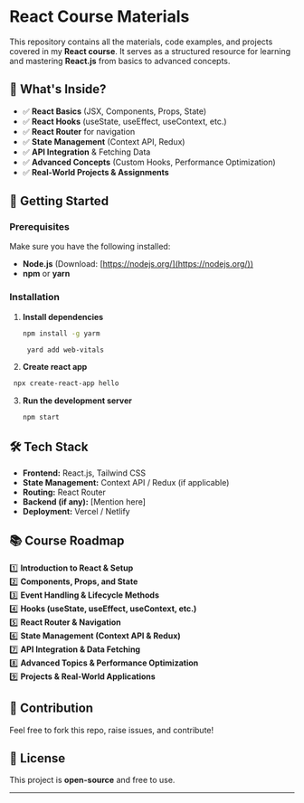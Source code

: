 
# React Course Materials   

This repository contains all the materials, code examples, and projects covered in my **React course**. It serves as a structured resource for learning and mastering **React.js** from basics to advanced concepts.  

## 📌 What's Inside?  
- ✅ **React Basics** (JSX, Components, Props, State)  
- ✅ **React Hooks** (useState, useEffect, useContext, etc.)  
- ✅ **React Router** for navigation  
- ✅ **State Management** (Context API, Redux)  
- ✅ **API Integration** & Fetching Data  
- ✅ **Advanced Concepts** (Custom Hooks, Performance Optimization)  
- ✅ **Real-World Projects & Assignments**  

## 🚀 Getting Started  

### Prerequisites  
Make sure you have the following installed:  
- **Node.js** (Download: [https://nodejs.org/](https://nodejs.org/))  
- **npm** or **yarn**  

### Installation  
1. **Install dependencies**  
   ```sh
   npm install -g yarm
   ```
   ```sh
    yard add web-vitals
   ```
 
2.  **Create react app**  
   ```sh
    npx create-react-app hello
   ``` 
3. **Run the development server**  
   ```sh
   npm start
   ```  

## 🛠 Tech Stack  
- **Frontend:** React.js, Tailwind CSS  
- **State Management:** Context API / Redux (if applicable)  
- **Routing:** React Router  
- **Backend (if any):** [Mention here]  
- **Deployment:** Vercel / Netlify  

## 📚 Course Roadmap  
1️⃣ **Introduction to React & Setup**  
2️⃣ **Components, Props, and State**  
3️⃣ **Event Handling & Lifecycle Methods**  
4️⃣ **Hooks (useState, useEffect, useContext, etc.)**  
5️⃣ **React Router & Navigation**  
6️⃣ **State Management (Context API & Redux)**  
7️⃣ **API Integration & Data Fetching**  
8️⃣ **Advanced Topics & Performance Optimization**  
9️⃣ **Projects & Real-World Applications**  

## 🤝 Contribution  
Feel free to fork this repo, raise issues, and contribute!  

## 📜 License  
This project is **open-source** and free to use.  

---